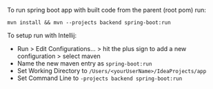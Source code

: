 To run spring boot app with built code from the parent (root pom) run:
```
mvn install && mvn --projects backend spring-boot:run
```


To setup run with Intellij:

* Run > Edit Configurations... > hit the plus sign to add a new configuration > select maven 
* Name the new maven entry as ```spring-boot:run```
* Set Working Directory to ```/Users/<yourUserName>/IdeaProjects/app```
* Set Command Line to ```-projects backend spring-boot:run```
